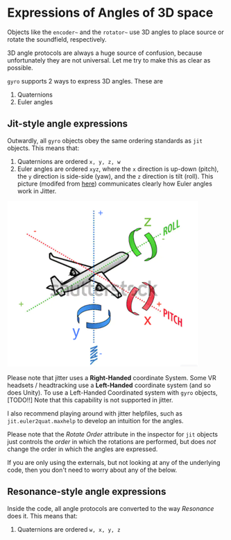 # Expressions of Angles of 3D space
Objects like the `encoder~` and the `rotator~` use 3D angles to place source or rotate the soundfield, respectively. 

3D angle protocols are always a huge source of confusion, because unfortunately they are not universal. Let me try to make this as clear as possible.

`gyro` supports 2 ways to express 3D angles. These are  
1. Quaternions  
2. Euler angles  

## Jit-style angle expressions

Outwardly, all `gyro` objects obey the same ordering standards as `jit` objects. This means that:  
1. Quaternions are ordered `x, y, z, w`  
2. Euler angles are ordered `xyz`, where the `x` direction is up-down (pitch), the `y` direction is side-side (yaw), and the `z` direction is tilt (roll). This picture (modifed from [here](https://www.shutterstock.com/image-vector/aviation-concept-axis-movement-three-dimensional-191329868)) communicates clearly how Euler angles work in Jitter.

![](rollPitchYaw.png)

Please note that jitter uses a **Right-Handed** coordinate System. Some VR headsets / headtracking use a **Left-Handed** coordinate system (and so does Unity). To use a Left-Handed Coordinated system with `gyro` objects, [TODO!!] Note that this capability is not supported in jitter. 

I also recommend playing around with jitter helpfiles, such as `jit.euler2quat.maxhelp` to develop an intuition for the angles. 

Please note that the _Rotate Order_ attribute in the inspector for `jit` objects just controls the _order_ in which the rotations are performed, but does _not_ change the order in which the angles are expressed. 

If you are only using the externals, but not looking at any of the underlying code, then you don't need to worry about any of the below.  

## Resonance-style angle expressions
Inside the code, all angle protocols are converted to the way _Resonance_ does it. This means that:  
1. Quaternions are ordered `w, x, y, z`  

